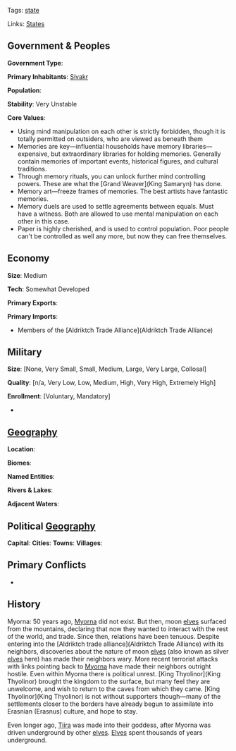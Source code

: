 Tags: [state](States)

Links: [States](States)

## Government & Peoples

**Government Type**:

**Primary Inhabitants**: [Sivakr](Sivakr)

**Population**: 

**Stability**: Very Unstable

**Core Values**: 

- Using mind manipulation on each other is strictly forbidden, though it is totally permitted on outsiders, who are viewed as beneath them
- Memories are key—influential households have memory libraries—expensive, but extraordinary libraries for holding memories. Generally contain memories of important events, historical figures, and cultural traditions.
- Through memory rituals, you can unlock further mind controlling powers. These are what the [Grand Weaver](King Samaryn) has done.
- Memory art—freeze frames of memories. The best artists have fantastic memories.
- Memory duels are used to settle agreements between equals. Must have a witness. Both are allowed to use mental manipulation on each other in this case.
- Paper is highly cherished, and is used to control population. Poor people can't be controlled as well any more, but now they can free themselves. 


## Economy

**Size**: Medium

**Tech**: Somewhat Developed

**Primary Exports**: 

**Primary Imports**: 

- Members of the [Aldriktch Trade Alliance](Aldriktch Trade Alliance)


## Military

**Size**: [None, Very Small, Small, Medium, Large, Very Large, Collosal]

**Quality**: [n/a, Very Low, Low, Medium, High, Very High, Extremely High]

**Enrollment**: [Voluntary, Mandatory]

- 


## [Geography](Geography)

**Location**: 

**Biomes**: 

**Named Entities**:

**Rivers & Lakes**: 

**Adjacent Waters**: 


## Political [Geography](Geography)

**Capital**: 
**Cities**: 
**Towns**: 
**Villages**: 


## Primary Conflicts

- 


## History

Myorna: 50 years ago, [Myorna](Myorna) did not exist. But then, moon [elves](Elves) surfaced from the mountains, declaring that now they wanted to interact with the rest of the world, and trade. Since then, relations have been tenuous. Despite entering into the [Aldriktch trade alliance](Aldriktch Trade Alliance) with its neighbors, discoveries about the nature of moon [elves](Elves) (also known as silver [elves](Elves) here) has made their neighbors wary. More recent terrorist attacks with links pointing back to [Myorna](Myorna) have made their neighbors outright hostile. Even within Myorna there is political unrest. [King Thyolinor](King Thyolinor) brought the kingdom to the surface, but many feel they are unwelcome, and wish to return to the caves from which they came. [King Thyolinor](King Thyolinor) is not without supporters though—many of the settlements closer to the borders have already begun to assimilate into Erasnian (Erasnus) culture, and hope to stay.

Even longer ago, [Tiira](Tiira) was made into their goddess, after Myorna was driven underground by other [elves](Elves). [Elves](Elves) spent thousands of years underground.